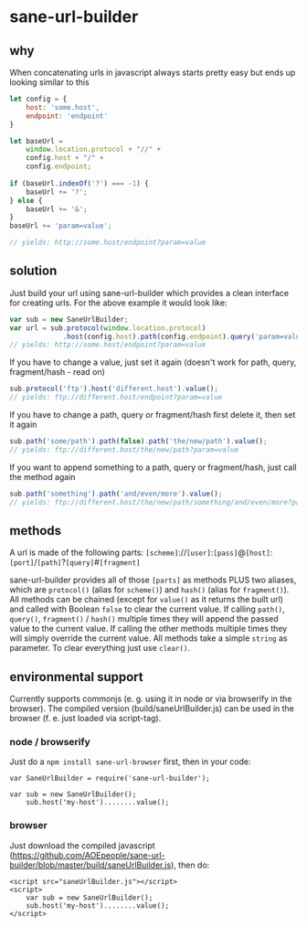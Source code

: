 # sane-url-builder
## why
When concatenating urls in javascript always starts pretty easy but ends up looking similar to this

```javascript
let config = {
    host: 'some.host',
    endpoint: 'endpoint'
}

let baseUrl =
    window.location.protocol + "//" +
    config.host + "/" +
    config.endpoint;
    
if (baseUrl.indexOf('?') === -1) {
    baseUrl += '?';
} else {
    baseUrl += '&';
}
baseUrl += 'param=value';

// yields: http://some.host/endpoint?param=value
```

## solution
Just build your url using sane-url-builder which provides a clean interface for creating urls. For the above example it would look like:

```javascript
var sub = new SaneUrlBuilder;
var url = sub.protocol(window.location.protocol)
             .host(config.host).path(config.endpoint).query('param=value').value();
// yields: http://some.host/endpoint?param=value
```

If you have to change a value, just set it again (doesn't work for path, query, fragment/hash - read on)
```javascript
sub.protocol('ftp').host('different.host').value();
// yields: ftp://different.host/endpoint?param=value
```

If you have to change a path, query or fragment/hash first delete it, then set it again
```javascript
sub.path('some/path').path(false).path('the/new/path').value();
// yields: ftp://different.host/the/new/path?param=value
```

If you want to append something to a path, query or fragment/hash, just call the method again
```javascript
sub.path('something').path('and/even/more').value();
// yields: ftp://different.host/the/new/path/something/and/even/more?param=value
```

## methods
A url is made of the following parts:
`[scheme]`://`[user]`:`[pass]`@`[host]`:`[port]`/`[path]`?`[query]`#`[fragment]`

sane-url-builder provides all of those `[parts]` as methods PLUS two aliases, which are `protocol()` (alias for `scheme()`) and `hash()` (alias for `fragment()`). All methods can be chained (except for `value()` as it returns the built url) and called with Boolean `false` to clear the current value. If calling `path()`, `query()`, `fragment()` / `hash()` multiple times they will append the passed value to the current value. If calling the other methods multiple times they will simply override the current value. All methods take a simple `string` as parameter. To clear everything just use `clear()`.

## environmental support
Currently supports commonjs (e. g. using it in node or via browserify in the browser). The compiled version (build/saneUrlBuilder.js) can be used in the browser (f. e. just loaded via script-tag).

### node / browserify
Just do a `npm install sane-url-browser` first, then in your code:
```
var SaneUrlBuilder = require('sane-url-builder');

var sub = new SaneUrlBuilder();
    sub.host('my-host')........value();
```

### browser
Just download the compiled javascript (https://github.com/AOEpeople/sane-url-builder/blob/master/build/saneUrlBuilder.js), then do:
```
<script src="saneUrlBuilder.js"></script>
<script>
    var sub = new SaneUrlBuilder();
    sub.host('my-host')........value();
</script>
```

